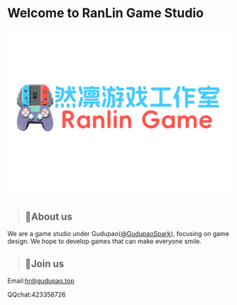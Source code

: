 # Welcome to RanLin Game Studio

![](https://raw.githubusercontent.com/RanLinGame/.github/main/profile/%E7%84%B6%E5%87%9B%E6%B8%B8%E6%88%8F%E5%B7%A5%E4%BD%9C%E5%AE%A4%E6%A0%87%E5%BF%97%EF%BC%88%E6%8A%A0%E5%9B%BE%E7%89%88%EF%BC%89.png)

> ## 📖About us

We are a game studio under Gudupao([@GudupaoSpark](https://github.com/GudupaoSpark)), focusing on game design. We hope to develop games that can make everyone smile.

> ## 📩Join us

Email:hr@gudupao.top

QQchat:423358726
